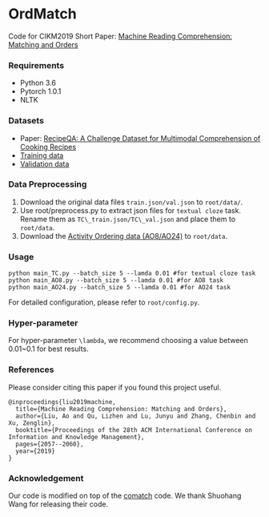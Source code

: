 # OrdMatch
Code for CIKM2019 Short Paper: [Machine Reading Comprehension: Matching and Orders](https://dl.acm.org/doi/abs/10.1145/3357384.3358139)


### Requirements
- Python 3.6
- Pytorch 1.0.1
- NLTK

### Datasets
- Paper: [RecipeQA: A Challenge Dataset for Multimodal Comprehension of Cooking Recipes](https://arxiv.org/abs/1809.00812)
- [Training data](https://vision.cs.hacettepe.edu.tr/files/recipeqa/train.json)
- [Validation data](https://vision.cs.hacettepe.edu.tr/files/recipeqa/val.json)

### Data Preprocessing
1. Download the original data files `train.json/val.json` to `root/data/`.
2. Use root/preprocess.py to extract json files for `textual cloze` task. Rename them as `TC\_train.json/TC\_val.json` and place them to `root/data`.
3. Download the [Activity Ordering data (AO8/AO24)](https://drive.google.com/drive/folders/1D7r5laxXduwnBeN0DSFjqRl4BGyd3gzE?usp=sharing) to `root/data`.

### Usage
```
python main_TC.py --batch_size 5 --lamda 0.01 #for textual cloze task
python main_AO8.py --batch_size 5 --lamda 0.01 #for AO8 task
python main_AO24.py --batch_size 5 --lamda 0.01 #for AO24 task
```
For detailed configuration, please refer to `root/config.py`.

### Hyper-parameter
For hyper-parameter `\lambda`, we recommend choosing a value between 0.01~0.1 for best results.

### References
Please consider citing this paper if you found this project useful.

```
@inproceedings{liu2019machine,
  title={Machine Reading Comprehension: Matching and Orders},
  author={Liu, Ao and Qu, Lizhen and Lu, Junyu and Zhang, Chenbin and Xu, Zenglin},
  booktitle={Proceedings of the 28th ACM International Conference on Information and Knowledge Management},
  pages={2057--2060},
  year={2019}
}
```
### Acknowledgement
Our code is modified on top of the [comatch](https://github.com/shuohangwang/comatch) code. We thank Shuohang Wang for releasing their code.
